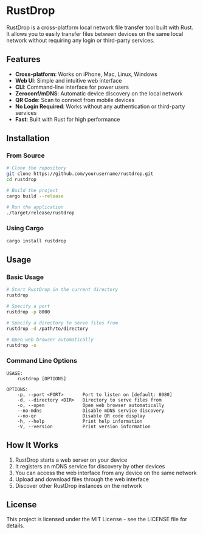 # RustDrop

RustDrop is a cross-platform local network file transfer tool built with Rust. It allows you to easily transfer files between devices on the same local network without requiring any login or third-party services.

## Features

- **Cross-platform**: Works on iPhone, Mac, Linux, Windows
- **Web UI**: Simple and intuitive web interface
- **CLI**: Command-line interface for power users
- **Zeroconf/mDNS**: Automatic device discovery on the local network
- **QR Code**: Scan to connect from mobile devices
- **No Login Required**: Works without any authentication or third-party services
- **Fast**: Built with Rust for high performance

## Installation

### From Source

```bash
# Clone the repository
git clone https://github.com/yourusername/rustdrop.git
cd rustdrop

# Build the project
cargo build --release

# Run the application
./target/release/rustdrop
```

### Using Cargo

```bash
cargo install rustdrop
```

## Usage

### Basic Usage

```bash
# Start RustDrop in the current directory
rustdrop

# Specify a port
rustdrop -p 8000

# Specify a directory to serve files from
rustdrop -d /path/to/directory

# Open web browser automatically
rustdrop -o
```

### Command Line Options

```
USAGE:
    rustdrop [OPTIONS]

OPTIONS:
    -p, --port <PORT>       Port to listen on [default: 8080]
    -d, --directory <DIR>   Directory to serve files from
    -o, --open              Open web browser automatically
    --no-mdns               Disable mDNS service discovery
    --no-qr                 Disable QR code display
    -h, --help              Print help information
    -V, --version           Print version information
```

## How It Works

1. RustDrop starts a web server on your device
2. It registers an mDNS service for discovery by other devices
3. You can access the web interface from any device on the same network
4. Upload and download files through the web interface
5. Discover other RustDrop instances on the network

## License

This project is licensed under the MIT License - see the LICENSE file for details.
